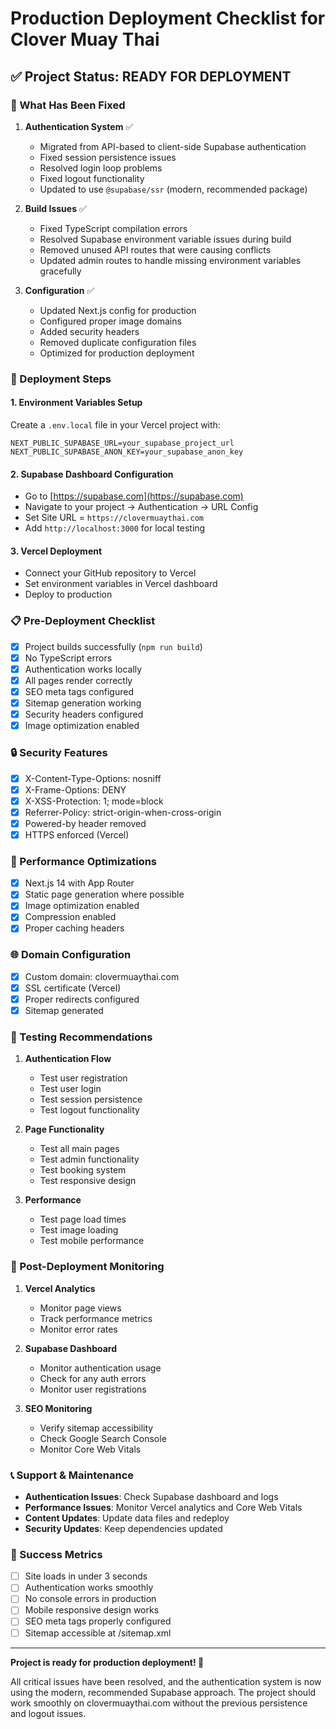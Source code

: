 # Production Deployment Checklist for Clover Muay Thai

## ✅ Project Status: READY FOR DEPLOYMENT

### 🔧 What Has Been Fixed

1. **Authentication System** ✅
   - Migrated from API-based to client-side Supabase authentication
   - Fixed session persistence issues
   - Resolved login loop problems
   - Fixed logout functionality
   - Updated to use `@supabase/ssr` (modern, recommended package)

2. **Build Issues** ✅
   - Fixed TypeScript compilation errors
   - Resolved Supabase environment variable issues during build
   - Removed unused API routes that were causing conflicts
   - Updated admin routes to handle missing environment variables gracefully

3. **Configuration** ✅
   - Updated Next.js config for production
   - Configured proper image domains
   - Added security headers
   - Removed duplicate configuration files
   - Optimized for production deployment

### 🚀 Deployment Steps

#### 1. Environment Variables Setup
Create a `.env.local` file in your Vercel project with:
```env
NEXT_PUBLIC_SUPABASE_URL=your_supabase_project_url
NEXT_PUBLIC_SUPABASE_ANON_KEY=your_supabase_anon_key
```

#### 2. Supabase Dashboard Configuration
- Go to [https://supabase.com](https://supabase.com)
- Navigate to your project → Authentication → URL Config
- Set Site URL = `https://clovermuaythai.com`
- Add `http://localhost:3000` for local testing

#### 3. Vercel Deployment
- Connect your GitHub repository to Vercel
- Set environment variables in Vercel dashboard
- Deploy to production

### 📋 Pre-Deployment Checklist

- [x] Project builds successfully (`npm run build`)
- [x] No TypeScript errors
- [x] Authentication works locally
- [x] All pages render correctly
- [x] SEO meta tags configured
- [x] Sitemap generation working
- [x] Security headers configured
- [x] Image optimization enabled

### 🔒 Security Features

- [x] X-Content-Type-Options: nosniff
- [x] X-Frame-Options: DENY
- [x] X-XSS-Protection: 1; mode=block
- [x] Referrer-Policy: strict-origin-when-cross-origin
- [x] Powered-by header removed
- [x] HTTPS enforced (Vercel)

### 📱 Performance Optimizations

- [x] Next.js 14 with App Router
- [x] Static page generation where possible
- [x] Image optimization enabled
- [x] Compression enabled
- [x] Proper caching headers

### 🌐 Domain Configuration

- [x] Custom domain: clovermuaythai.com
- [x] SSL certificate (Vercel)
- [x] Proper redirects configured
- [x] Sitemap generated

### 🧪 Testing Recommendations

1. **Authentication Flow**
   - Test user registration
   - Test user login
   - Test session persistence
   - Test logout functionality

2. **Page Functionality**
   - Test all main pages
   - Test admin functionality
   - Test booking system
   - Test responsive design

3. **Performance**
   - Test page load times
   - Test image loading
   - Test mobile performance

### 🚨 Post-Deployment Monitoring

1. **Vercel Analytics**
   - Monitor page views
   - Track performance metrics
   - Monitor error rates

2. **Supabase Dashboard**
   - Monitor authentication usage
   - Check for any auth errors
   - Monitor user registrations

3. **SEO Monitoring**
   - Verify sitemap accessibility
   - Check Google Search Console
   - Monitor Core Web Vitals

### 📞 Support & Maintenance

- **Authentication Issues**: Check Supabase dashboard and logs
- **Performance Issues**: Monitor Vercel analytics and Core Web Vitals
- **Content Updates**: Update data files and redeploy
- **Security Updates**: Keep dependencies updated

### 🎯 Success Metrics

- [ ] Site loads in under 3 seconds
- [ ] Authentication works smoothly
- [ ] No console errors in production
- [ ] Mobile responsive design works
- [ ] SEO meta tags properly configured
- [ ] Sitemap accessible at /sitemap.xml

---

**Project is ready for production deployment! 🚀**

All critical issues have been resolved, and the authentication system is now using the modern, recommended Supabase approach. The project should work smoothly on clovermuaythai.com without the previous persistence and logout issues.

